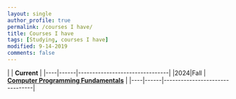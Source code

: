 ```yaml
---
layout: single
author_profile: true
permalink: /courses I have/
title: Courses I have
tags: [Studying, courses I have]
modified: 9-14-2019
comments: false
---
```



|           | **Current**                    |
|----|------|--------------------------------|
|2024|Fall  | **<a href="">Computer Programming Fundamentals</a>**         |
|----|------|--------------------------------|

